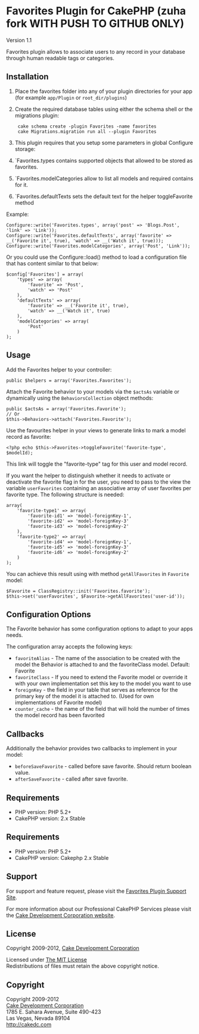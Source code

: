 # Favorites Plugin for CakePHP (zuha fork WITH PUSH TO GITHUB ONLY) #

Version 1.1

Favorites plugin allows to associate users to any record in your database through human readable tags or categories.

## Installation ##

1. Place the favorites folder into any of your plugin directories for your app (for example `app/Plugin` or `root_dir/plugins`)
2. Create the required database tables using either the schema shell or the migrations plugin:

		cake schema create -plugin Favorites -name favorites
		cake Migrations.migration run all --plugin Favorites

3. This plugin requires that you setup some parameters in global Configure storage:
 1. `Favorites.types contains supported objects that allowed to be stored as favorites.
 2. `Favorites.modelCategories allow to list all models and required contains for it.
 3. `Favorites.defaultTexts sets the default text for the helper toggleFavorite method

Example:

	Configure::write('Favorites.types', array('post' => 'Blogs.Post', 'link' => 'Link'));
	Configure::write('Favorites.defaultTexts', array('favorite' => __('Favorite it', true), 'watch' => __('Watch it', true)));
	Configure::write('Favorites.modelCategories', array('Post', 'Link'));

Or you could use the Configure::load() method to load a configuration file that has content similar to that below:

	$config['Favorites'] = array(
		'types' => array(
			'favorite' => 'Post',
			'watch' => 'Post'
		),
		'defaultTexts' => array(
			'favorite' => __('Favorite it', true),
			'watch' => __('Watch it', true)
		),
		'modelCategories' => array(
			'Post'
		)
	);

## Usage ##

Add the Favorites helper to your controller:

	public $helpers = array('Favorites.Favorites');

Attach the Favorite behavior to your models via the `$actsAs` variable or dynamically using the `BehaviorsCollection` object methods:

	public $actsAs = array('Favorites.Favorite');
	// Or
	$this->Behaviors->attach('Favorites.Favorite');

Use the favourites helper in your views to generate links to mark a model record as favorite:

	<?php echo $this->Favorites->toggleFavorite('favorite-type', $modelId);

This link will toggle the "favorite-type" tag for this user and model record.

If you want the helper to distinguish whether it needs to activate or deactivate the favorite flag in for the user, you need to pass to the view the variable `userFavorites` containing an associative array of user favorites per favorite type. The following structure is needed:

	array(
		'favorite-type1' => array(
			'favorite-id1' => 'model-foreignKey-1',
			'favorite-id2' => 'model-foreignKey-3'
			'favorite-id3' => 'model-foreignKey-2'
		),
		'favorite-type2' => array(
			'favorite-id4' => 'model-foreignKey-1',
			'favorite-id5' => 'model-foreignKey-3'
			'favorite-id6' => 'model-foreignKey-2'
		)
	);

You can achieve this result using with method `getAllFavorites` in `Favorite` model:

	$Favorite = ClassRegistry::init('Favorites.favorite');
	$this->set('userFavorites', $Favorite->getAllFavorites('user-id'));	

## Configuration Options ##

The Favorite behavior has some configuration options to adapt to your apps needs.

The configuration array accepts the following keys:

* `favoriteAlias` - The name of the association to be created with the model the Behavior is attached to and the favoriteClass model. Default: Favorite
* `favoriteClass` - If you need to extend the Favorite model or override it with your own implementation set this key to the model you want to use
* `foreignKey` - the field in your table that serves as reference for the primary key of the model it is attached to. (Used for own implementations of Favorite model)
* `counter_cache` - the name of the field that will hold the number of times the model record has been favorited

## Callbacks ##

Additionally the behavior provides two callbacks to implement in your model:

* `beforeSaveFavorite` - called before save favorite. Should return boolean value.
* `afterSaveFavorite` - called after save favorite.

## Requirements ##

* PHP version: PHP 5.2+
* CakePHP version: 2.x Stable

## Requirements ##

* PHP version: PHP 5.2+
* CakePHP version: Cakephp 2.x Stable

## Support ##

For support and feature request, please visit the [Favorites Plugin Support Site](http://cakedc.lighthouseapp.com/projects/59901-favourites-plugin/).

For more information about our Professional CakePHP Services please visit the [Cake Development Corporation website](http://cakedc.com).

## License ##

Copyright 2009-2012, [Cake Development Corporation](http://cakedc.com)

Licensed under [The MIT License](http://www.opensource.org/licenses/mit-license.php)<br/>
Redistributions of files must retain the above copyright notice.

## Copyright ###

Copyright 2009-2012<br/>
[Cake Development Corporation](http://cakedc.com)<br/>
1785 E. Sahara Avenue, Suite 490-423<br/>
Las Vegas, Nevada 89104<br/>
http://cakedc.com<br/>
